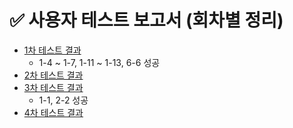 # ✅ 사용자 테스트 보고서 (회차별 정리)

- [1차 테스트 결과](./user-test-report/1st.md)
    - 1-4 ~ 1-7, 1-11 ~ 1-13, 6-6 성공
- [2차 테스트 결과](./user-test-report/2nd.md)
- [3차 테스트 결과](./user-test-report/3rd.md)
    - 1-1, 2-2 성공
- [4차 테스트 결과](./user-test-report/4th.md)
